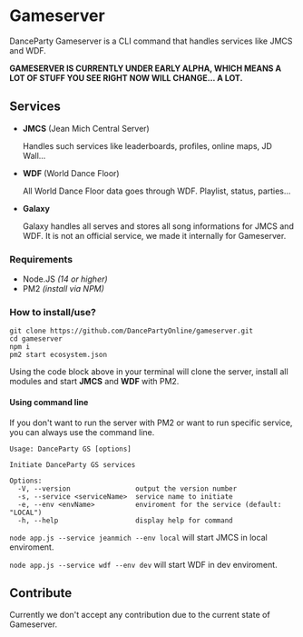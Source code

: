 
# Gameserver

DanceParty Gameserver is a CLI command that handles services like JMCS and WDF.

**GAMESERVER IS CURRENTLY UNDER EARLY ALPHA, WHICH MEANS A LOT OF STUFF YOU SEE RIGHT NOW WILL CHANGE... A LOT.**

## Services

- **JMCS** (Jean Mich Central Server)
    
    Handles such services like leaderboards, profiles, online maps, JD Wall...

- **WDF** (World Dance Floor)

    All World Dance Floor data goes through WDF. Playlist, status, parties...

- **Galaxy**

    Galaxy handles all serves and stores all song informations for JMCS and WDF.
    It is not an official service, we made it internally for Gameserver.


### Requirements
- Node.JS *(14 or higher)*
- PM2 *(install via NPM)*

### How to install/use?
```
git clone https://github.com/DancePartyOnline/gameserver.git
cd gameserver
npm i
pm2 start ecosystem.json
```
Using the code block above in your terminal will clone the server, 
install all modules and start **JMCS** and **WDF** with PM2.

#### Using command line
If you don't want to run the server with PM2 or want to run specific service,
you can always use the command line.
```
Usage: DanceParty GS [options]

Initiate DanceParty GS services

Options:
  -V, --version                output the version number
  -s, --service <serviceName>  service name to initiate
  -e, --env <envName>          enviroment for the service (default: "LOCAL")
  -h, --help                   display help for command
```
`node app.js --service jeanmich --env local` will start JMCS in local enviroment.

`node app.js --service wdf --env dev` will start WDF in dev enviroment.

## Contribute
Currently we don't accept any contribution due to the current state of Gameserver.

